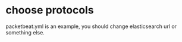 # choose protocols
packetbeat.yml is an example, you should change elasticsearch url or something else.

